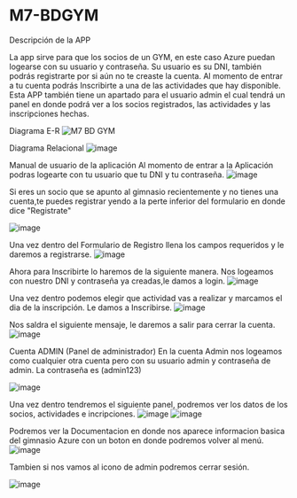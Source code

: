 # M7-BDGYM
Descripción de la APP

La app sirve para que los socios de un GYM, en este caso Azure puedan logearse con su usuario y contraseña.
Su usuario es su DNI, también podrás registrarte por si aún no te creaste la cuenta. Al momento de entrar a tu cuenta
podrás Inscribirte a una de las actividades que hay disponible. Esta APP también tiene un apartado para el usuario admin
el cual tendrá un panel en donde podrá ver a los socios registrados, las actividades y las inscripciones hechas.

Diagrama E-R
![M7 BD GYM](https://user-images.githubusercontent.com/98058479/233936264-9de9986a-a26f-4455-a277-9dc002b781b4.png)

Diagrama Relacional
![image](https://user-images.githubusercontent.com/98058479/233937187-ee6f598c-b86a-433d-b273-234332e219f4.png)

Manual de usuario de la aplicación
Al momento de entrar a la Aplicación podras logearte con tu usuario que tu DNI y tu contraseña.
![image](https://user-images.githubusercontent.com/98058479/233939738-72a3409d-399e-4205-8a17-7806bf739013.png)

Si eres un socio que se apunto al gimnasio recientemente y no tienes una cuenta,te puedes registrar yendo a la perte inferior 
del formulario en donde dice "Registrate"

![image](https://user-images.githubusercontent.com/98058479/233940149-85404d9a-5e32-469c-909f-9e45cd7fe887.png)

Una vez dentro del Formulario de Registro llena los campos requeridos y le daremos a registrarse.
![image](https://user-images.githubusercontent.com/98058479/233940454-a85ffb0d-4f1f-4427-a9b7-4c422778722e.png)

Ahora para Inscribirte lo haremos de la siguiente manera. Nos logeamos con nuestro DNI y contraseña ya creadas,le damos a login.
![image](https://user-images.githubusercontent.com/98058479/233941241-218108cd-8f90-43b2-b4d0-aa768434c6e7.png)

Una vez dentro podemos elegir que actividad vas a realizar y marcamos el dia de la inscripción. Le damos a Inscribirse.
![image](https://user-images.githubusercontent.com/98058479/233941416-4fde22b4-498c-4a64-a526-cbeb9323f41a.png)

Nos saldra el siguiente mensaje, le daremos a salir para cerrar la cuenta.
![image](https://user-images.githubusercontent.com/98058479/233941876-8bf013a3-7932-41fe-841e-add4ef687588.png)

Cuenta ADMIN (Panel de administrador)
En la cuenta Admin nos logeamos como cualquier otra cuenta pero con su usuario admin y contraseña de admin. La contraseña es (admin123)

![image](https://user-images.githubusercontent.com/98058479/233943684-c4c2b379-64c2-4d95-9d56-77eb9cebda52.png)

Una vez dentro tendremos el siguiente panel, podremos ver los datos de los socios, actividades e incripciones.
![image](https://user-images.githubusercontent.com/98058479/233944555-d06d908f-e2f7-4009-8887-5e892dd7dca9.png)
![image](https://user-images.githubusercontent.com/98058479/233944202-b8ab14b4-4603-4f46-a5e9-9fd359e23ffd.png)

Podremos ver la Documentacion en donde nos aparece informacion basica del gimnasio Azure con un boton en donde podremos volver al menú.
![image](https://user-images.githubusercontent.com/98058479/233944862-713dcaa0-825d-4b92-9f0b-5a7f46512974.png)

Tambien si nos vamos al icono de admin podremos cerrar sesión.

![image](https://user-images.githubusercontent.com/98058479/233945466-7a59ec39-d064-4b82-a12c-cca9125f0dc0.png)




